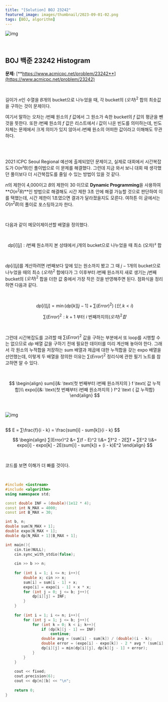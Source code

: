 ```yaml
---
title: "[Solution] BOJ 23242"
featured_image: images/thumbnail/2023-09-01-02.png
tags: [BOJ, algorithm]
---
```




![img](https://vip2.loli.io/2023/09/01/2WrXxTc3DsHKCGV.png)



<br/>

## **BOJ** 백준 23242 Histogram



**문제:** [**https://www.acmicpc.net/problem/23242**](https://www.acmicpc.net/problem/23242)



<br/>

길이가 $n$인 수열을 $B$개의 bucket으로 나누었을 때, 각 bucket의 $(오차)^2$ 합의 최솟값을 구하는 것이 문제이다. 



여기서 말하는 오차는 $i$번째 원소의 $f$ 값에서 그 원소가 속한 bucket의 $f$ 값의 평균을 뺀 것을 뜻한다. 또한 $i$번째 원소의 $f$ 값은 리스트에서 $i$ 값이 나온 빈도를 의미하는데, 빈도 자체는 문제에서 크게 의미가 있지 않아서 $i$번째 원소의 어떠한 값이라고 이해해도 무관하다.



<br/><br/>



2021 ICPC Seoul Regional 예선에 출제되었던 문제이고, 실제로 대회에서 시간복잡도가 O(n²B)인 풀이법으로 이 문제를 해결했다. 그런데 지금 와서 보니 대회 때 생각했던 풀이보다 더 시간복잡도를 줄일 수 있는 방법이 있을 것 같다.



$n$의 제한이 4,000이고 $B$의 제한이 30 이므로 **Dynamic Programming**을 사용하여 **$O(n^2B)$**인 방법으로 해결해도 시간 제한 3초 안에 해결 가능할 것으로 판단하여 이를 택했는데, 시간 제한이 1초였으면 결과가 달라졌을지도 모른다. 여하튼 이 글에서는 $O(n^2B)$의 풀이로 포스팅하고자 한다.



<br/>



다음과 같이 메모이제이션할 배열을 정의했다.



<br/>


$$
dp[i][j]: i\text{번째 원소까지 본 상태에서 } j \text{개의 bucket으로 나누었을 때 최소 (오차)² 합}
$$


<br/>



$dp[i][j]$를 계산하려면 i번째보다 앞에 있는 원소까지 봤고 그 때 $j-1$개의 bucket으로 나누었을 때의 최소 $(오차)^2$ 합에다가 그 이후부터 $i$번째 원소까지 새로 생기는 $j$번째 bucket의 $(오차)^2$ 합을 더한 값 중에서 가장 작은 것을 반영해주면 된다. 점화식을 정리하면 다음과 같다.



<br/>


$$
dp[i][j] = \min(dp[k][j - 1] + ∑(Error)^2) \; (단, k < i)
$$

$$
∑(Error)^2: k+1 \text{ 부터 } i \text{ 번째까지의} (오차)^2 합
$$




<br/>



그런데 시간복잡도를 고려할 때 $∑(Error)^2$ 값을 구하는 부분에서 또 loop를 시행할 수는 없으므로 $dp$ 배열 값을 구하기 전에 필요한 데이터를 미리 계산해 놓아야 한다. 그래서 각 원소의 누적합을 저장하는 sum 배열과 제곱에 대한 누적합을 갖는 expo 배열을 선언했는데, 이렇게 두 배열을 정의한 이유는 $∑(Error)^2$ 정리식에 관한 필기 노트를 참고하면 알 수 있다.



<br/>


$$
\begin{align}
sum[i]&: \text{첫 번째부터 i번째 원소까지의 } f \text{ 값 누적합}\\
expo[i]&: \text{첫 번째부터 i번째 원소까지의 } f^2 \text { 값 누적합}
\end{align}
$$




<br/>



![img](https://blog.kakaocdn.net/dn/cyrmVg/btrhMSep8gh/vK9TYcQdLV3WgwtR5calD1/img.png)

<br/>
$$
E = ∑\frac{f}{i - k} = \frac{sum[i] - sum[k]}{i - k}
$$

$$
\begin{align}
∑(Error)^2 &= ∑(f - E)^2 \\&= ∑f^2 - 2E∑f + ∑E^2 \\&= expo[i] - expo[k] - 2E(sum[i] - sum[k]) + (i - k)E^2
\end{align}
$$




<br/>



코드를 보면 이해가 더 빠를 것이다.

<br/>

```C++
#include <iostream>
#include <algorithm>
using namespace std;

const double INF = (double)(1e12 * 4);
const int N_MAX = 4000;
const int B_MAX = 30;

int b, n;
double sum[N_MAX + 1];
double expo[N_MAX + 1];
double dp[N_MAX + 1][B_MAX + 1];

int main(){
    cin.tie(NULL);
    cin.sync_with_stdio(false);
    
    cin >> b >> n;
    
    for (int i = 1; i <= n; i++){
        double x; cin >> x;
        sum[i] = sum[i - 1] + x;
        expo[i] = expo[i - 1] + x * x;
        for (int j = 0; j <= b; j++){
            dp[i][j] = INF;
        }
    }
    
    for (int i = 1; i <= n; i++){
        for (int j = 1; j <= b; j++){
            for (int k = 0; k < i; k++){
                if (dp[k][j - 1] == INF)
                    continue;
                double avg = (sum[i] - sum[k]) / (double)(i - k);
                double error = (expo[i] - expo[k]) - 2 * avg * (sum[i] - sum[k]) + avg * avg * (double)(i - k);
                dp[i][j] = min(dp[i][j], dp[k][j - 1] + error);
            }
        }
    }
    
    cout << fixed;
    cout.precision(6);
    cout << dp[n][b] << "\n";
    
    return 0;
}
```
